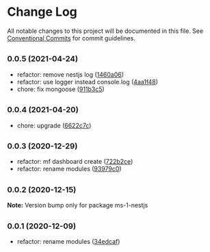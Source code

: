 # Change Log

All notable changes to this project will be documented in this file.
See [Conventional Commits](https://conventionalcommits.org) for commit guidelines.

## <small>0.0.5 (2021-04-24)</small>

* refactor: remove nestjs log ([1460a06](https://github.com/gmahechas/erp/commit/1460a06))
* refactor: use logger instead console.log ([4aa1f48](https://github.com/gmahechas/erp/commit/4aa1f48))
* chore: fix mongoose ([911b3c5](https://github.com/gmahechas/erp/commit/911b3c5))





## <small>0.0.4 (2021-04-20)</small>

* chore: upgrade ([6622c7c](https://github.com/gmahechas/erp/commit/6622c7c))





## <small>0.0.3 (2020-12-29)</small>

* refactor: mf dashboard create ([722b2ce](https://github.com/gmahechas/erp/commit/722b2ce))
* refactor: rename modules ([93979c0](https://github.com/gmahechas/erp/commit/93979c0))





## <small>0.0.2 (2020-12-15)</small>

**Note:** Version bump only for package ms-1-nestjs





## <small>0.0.1 (2020-12-09)</small>

* refactor: rename modules ([34edcaf](https://github.com/gmahechas/erp/commit/34edcaf))
